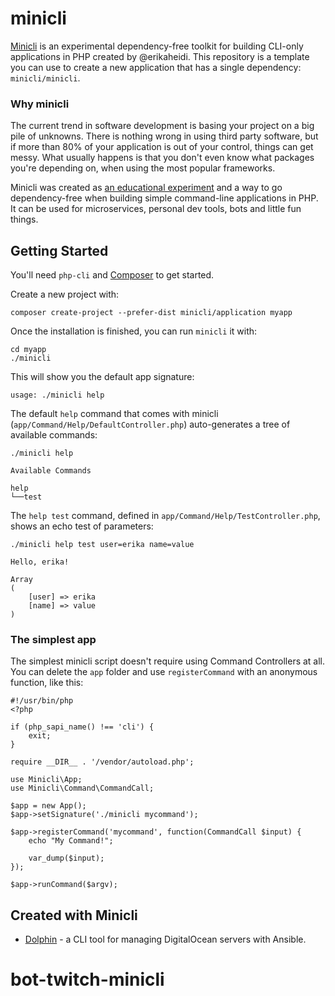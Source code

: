 # minicli

[Minicli](https://github.com/minicli/minicli) is an experimental dependency-free toolkit for building CLI-only applications in PHP created by @erikaheidi.
This repository is a template you can use to create a new application that has a single dependency: `minicli/minicli`.

### Why minicli

The current trend in software development is basing your project on a big pile of unknowns. There is nothing wrong in using third party software, but if more than 80% of your application is out of your control, things can get messy.
What usually happens is that you don't even know what packages you're depending on, when using the most popular frameworks.

Minicli was created as [an educational experiment](https://dev.to/erikaheidi/bootstrapping-a-cli-php-application-in-vanilla-php-4ee) and a way to go dependency-free when building simple command-line applications in PHP. It can be used for microservices, personal dev tools, bots and little fun things.


## Getting Started

You'll need `php-cli` and [Composer](https://getcomposer.org/) to get started.

Create a new project with:

```
composer create-project --prefer-dist minicli/application myapp
```

Once the installation is finished, you can run `minicli` it with:

```
cd myapp
./minicli
```

This will show you the default app signature:

```
usage: ./minicli help
```

The default `help` command that comes with minicli (`app/Command/Help/DefaultController.php`) auto-generates a tree of available commands:

```
./minicli help
```

```
Available Commands

help
└──test

```

The `help test` command, defined in `app/Command/Help/TestController.php`, shows an echo test of parameters:

```
./minicli help test user=erika name=value
```

```
Hello, erika!

Array
(
    [user] => erika
    [name] => value
)
```

### The simplest app

The simplest minicli script doesn't require using Command Controllers at all. You can delete the `app` folder and use `registerCommand` with an anonymous function, like this:

```
#!/usr/bin/php
<?php

if (php_sapi_name() !== 'cli') {
    exit;
}

require __DIR__ . '/vendor/autoload.php';

use Minicli\App;
use Minicli\Command\CommandCall;

$app = new App();
$app->setSignature('./minicli mycommand');

$app->registerCommand('mycommand', function(CommandCall $input) {
    echo "My Command!";

    var_dump($input);
});

$app->runCommand($argv);
```

## Created with Minicli

- [Dolphin](https://github.com/do-community/dolphin) - a CLI tool for managing DigitalOcean servers with Ansible.
# bot-twitch-minicli
